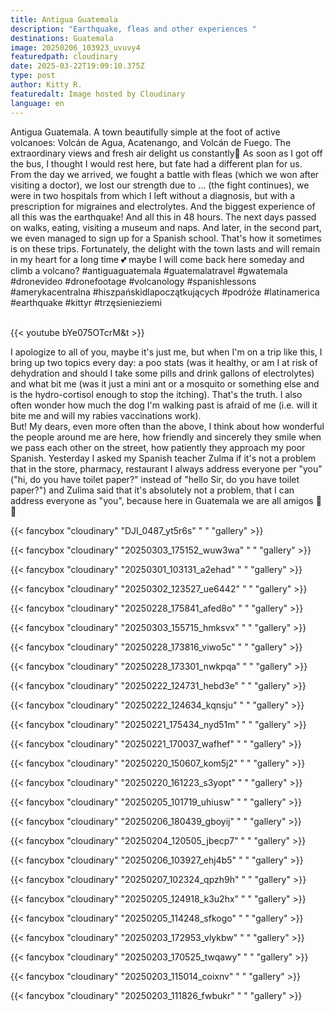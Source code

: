 ```yaml
---
title: Antigua Guatemala
description: "Earthquake, fleas and other experiences "
destinations: Guatemala
image: 20250206_103923_uvuvy4
featuredpath: cloudinary
date: 2025-03-22T19:09:10.375Z
type: post
author: Kitty R.
featuredalt: Image hosted by Cloudinary
language: en
---
```

<!--StartFragment-->

Antigua Guatemala. A town beautifully simple at the foot of active volcanoes: Volcán de Agua, Acatenango, and Volcán de Fuego. The extraordinary views and fresh air delight us constantly🌋 As soon as I got off the bus, I thought I would rest here, but fate had a different plan for us. From the day we arrived, we fought a battle with fleas (which we won after visiting a doctor), we lost our strength due to ... (the fight continues), we were in two hospitals from which I left without a diagnosis, but with a prescription for migraines and electrolytes. And the biggest experience of all this was the earthquake! And all this in 48 hours. The next days passed on walks, eating, visiting a museum and naps. And later, in the second part, we even managed to sign up for a Spanish school. That's how it sometimes is on these trips. Fortunately, the delight with the town lasts and will remain in my heart for a long time 💕 maybe I will come back here someday and climb a volcano? #antiguaguatemala #guatemalatravel #gwatemala #dronevideo #dronefootage #volcanology #spanishlessons #amerykacentralna #hiszpańskidlapoczątkujących #podróże #latinamerica #earthquake #kittyr #trzęsienieziemi

<!--EndFragment-->

<br>{{< youtube bYe075OTcrM&t >}}</br>

<!--StartFragment-->

I apologize to all of you, maybe it's just me, but when I'm on a trip like this, I bring up two topics every day: a poo stats (was it healthy, or am I at risk of dehydration and should I take some pills and drink gallons of electrolytes) and what bit me (was it just a mini ant or a mosquito or something else and is the hydro-cortisol enough to stop the itching). That's the truth. I also often wonder how much the dog I'm walking past is afraid of me (i.e. will it bite me and will my rabies vaccinations work).\
But! My dears, even more often than the above, I think about how wonderful the people around me are here, how friendly and sincerely they smile when we pass each other on the street, how patiently they approach my poor Spanish. Yesterday I asked my Spanish teacher Zulma if it's not a problem that in the store, pharmacy, restaurant I always address everyone per "you" ("hi, do you have toilet paper?" instead of "hello Sir, do you have toilet paper?") and Zulima said that it's absolutely not a problem, that I can address everyone as "you", because here in Guatemala we are all amigos 🥹 💓

<!--EndFragment-->

{{< fancybox "cloudinary" "DJI_0487_yt5r6s" "  " "gallery" >}}

{{< fancybox "cloudinary" "20250303_175152_wuw3wa" "  " "gallery" >}}

{{< fancybox "cloudinary" "20250301_103131_a2ehad" "  " "gallery" >}}

{{< fancybox "cloudinary" "20250302_123527_ue6442" "  " "gallery" >}}

{{< fancybox "cloudinary" "20250228_175841_afed8o" "  " "gallery" >}}

{{< fancybox "cloudinary" "20250303_155715_hmksvx" "  " "gallery" >}}

{{< fancybox "cloudinary" "20250228_173816_viwo5c" "  " "gallery" >}}

{{< fancybox "cloudinary" "20250228_173301_nwkpqa" "  " "gallery" >}}

{{< fancybox "cloudinary" "20250222_124731_hebd3e" "  " "gallery" >}}

{{< fancybox "cloudinary" "20250222_124634_kqnsju" "  " "gallery" >}}

{{< fancybox "cloudinary" "20250221_175434_nyd51m" "  " "gallery" >}}

{{< fancybox "cloudinary" "20250221_170037_wafhef" "  " "gallery" >}}

{{< fancybox "cloudinary" "20250220_150607_kom5j2" "  " "gallery" >}}

{{< fancybox "cloudinary" "20250220_161223_s3yopt" "  " "gallery" >}}

{{< fancybox "cloudinary" "20250205_101719_uhiusw" "  " "gallery" >}}

{{< fancybox "cloudinary" "20250206_180439_gboyij" "  " "gallery" >}}

{{< fancybox "cloudinary" "20250204_120505_jbecp7" "  " "gallery" >}}

{{< fancybox "cloudinary" "20250206_103927_ehj4b5" "  " "gallery" >}}

{{< fancybox "cloudinary" "20250207_102324_qpzh9h" "  " "gallery" >}}

{{< fancybox "cloudinary" "20250205_124918_k3u2hx" "  " "gallery" >}}

{{< fancybox "cloudinary" "20250205_114248_sfkogo" "  " "gallery" >}}

{{< fancybox "cloudinary" "20250203_172953_vlykbw" "  " "gallery" >}}

{{< fancybox "cloudinary" "20250203_170525_twqawy" "  " "gallery" >}}

{{< fancybox "cloudinary" "20250203_115014_coixnv" "  " "gallery" >}}

{{< fancybox "cloudinary" "20250203_111826_fwbukr" "  " "gallery" >}}
